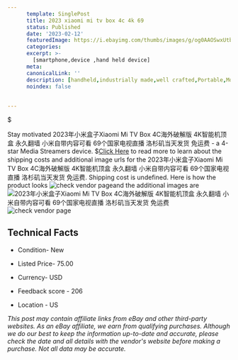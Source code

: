 ```yaml
---
      template: SinglePost
      title: 2023 xiaomi mi tv box 4c 4k 69 
      status: Published
      date: '2023-02-12'
      featuredImage: https://i.ebayimg.com/thumbs/images/g/og0AAOSwxUtbHvwP/s-l225.jpg
      categories: 
      excerpt: >-
        [smartphone,device ,hand held device]
      meta:
      canonicalLink: ''
      description: [handheld,industrially made,well crafted,Portable,Mobile,Compact,Convenient,Lightweight,Maneuverable,Man-portable,Miniature,Carriable,Hand-held,Light,Holdable,Transportable,Mobile device,Pocket-sized,On-the-go,Wireless,Cordless,Compact size,Convenient size, smartphone,device ,hand held device]
      noindex: false
      
        
---
```

$

Stay motivated 2023年小米盒子Xiaomi Mi TV Box 4C海外破解版 4K智能机顶盒 永久翻墙 小米自带内容可看 69个国家电视直播 洛杉矶当天发货 免运费 - a 4-star Media Streamers device.
$[Click Here](https://www.ebay.com/itm/225292000191?hash=item3474731bbf%3Ag%3Aog0AAOSwxUtbHvwP&mkevt=1&mkcid=1&mkrid=711-53200-19255-0&campid=%253CePNCampaignId%253E&customid=%253CreferenceId%253E&toolid=10049) to read more to learn about the shipping costs and additional image urls for the 2023年小米盒子Xiaomi Mi TV Box 4C海外破解版 4K智能机顶盒 永久翻墙 小米自带内容可看 69个国家电视直播 洛杉矶当天发货 免运费. Shipping cost is undefined. Here is how the product looks ![check vendor page](https://i.ebayimg.com/thumbs/images/g/og0AAOSwxUtbHvwP/s-l225.jpg)and the additional images are![2023年小米盒子Xiaomi Mi TV Box 4C海外破解版 4K智能机顶盒 永久翻墙 小米自带内容可看 69个国家电视直播 洛杉矶当天发货 免运费](https://i.ebayimg.com/images/g/og0AAOSwxUtbHvwP/s-l1600.jpg)![check vendor page](https://origin-galleryplus.ebayimg.com/ws/web/225292000191_2_0_1/225x225.jpg,https://origin-galleryplus.ebayimg.com/ws/web/225292000191_3_0_1/225x225.jpg,https://origin-galleryplus.ebayimg.com/ws/web/225292000191_4_0_1/225x225.jpg,https://origin-galleryplus.ebayimg.com/ws/web/225292000191_5_0_1/225x225.jpg,https://origin-galleryplus.ebayimg.com/ws/web/225292000191_6_0_1/225x225.jpg,https://origin-galleryplus.ebayimg.com/ws/web/225292000191_7_0_1/225x225.jpg,https://origin-galleryplus.ebayimg.com/ws/web/225292000191_8_0_1/225x225.jpg,https://origin-galleryplus.ebayimg.com/ws/web/225292000191_9_0_1/225x225.jpg)



 ## Technical Facts 



     
      

 - Condition- New 


      

 - Listed Price- 75.00 


      

 - Currency- USD 


      

 - Feedback score - 206 


      

 - Location - US 


      
      

 *_This post may contain affiliate links from eBay and other third-party websites. As an eBay affiliate, we earn from qualifying purchases. Although we do our best to keep the information up-to-date and accurate, please check the date and all details with the vendor's website before making a purchase. Not all data may be accurate._*






